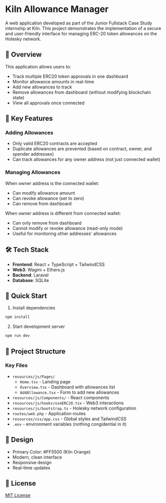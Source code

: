 # Kiln Allowance Manager

A web application developed as part of the Junior Fullstack Case Study internship at Kiln. This project demonstrates the implementation of a secure and user-friendly interface for managing ERC-20 token allowances on the Holesky network.

## 🌟 Overview

This application allows users to:
- Track multiple ERC20 token approvals in one dashboard
- Monitor allowance amounts in real-time
- Add new allowances to track
- Remove allowances from dashboard (without modifying blockchain state)
- View all approvals once connected

## 🔑 Key Features

### Adding Allowances
- Only valid ERC20 contracts are accepted
- Duplicate allowances are prevented (based on contract, owner, and spender addresses)
- Can track allowances for any owner address (not just connected wallet)

### Managing Allowances
When owner address is the connected wallet:
- Can modify allowance amount
- Can revoke allowance (set to zero)
- Can remove from dashboard

When owner address is different from connected wallet:
- Can only remove from dashboard
- Cannot modify or revoke allowance (read-only mode)
- Useful for monitoring other addresses' allowances


## 🛠 Tech Stack

- **Frontend**: React + TypeScript + TailwindCSS
- **Web3**: Wagmi + Ethers.js
- **Backend**: Laravel
- **Database**: SQLite

## 🚀 Quick Start

1. Install dependencies
```bash
npm install
```

2. Start development server
```bash
npm run dev
```

## 📁 Project Structure

### Key Files
- `resources/js/Pages/` 
  - `Home.tsx` - Landing page
  - `Overview.tsx` - Dashboard with allowances list
  - `AddAllowance.tsx` - Form to add new allowances
- `resources/js/Components/` - React components
- `resources/js/hooks/useERC20.tsx` - Web3 interactions
- `resources/js/bootstrap.ts` - Holesky network configuration
- `routes/web.php` - Application routes
- `resources/css/app.css` - Global styles and TailwindCSS
- `.env` - environment variables (nothing congidential in it)

## 🎨 Design

- Primary Color: #FF5500 (Kiln Orange)
- Modern, clean interface
- Responsive design
- Real-time updates

## 📄 License

[MIT License](LICENSE)
